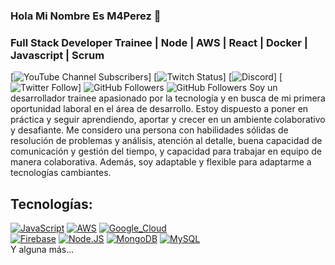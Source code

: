 ### Hola Mi Nombre Es M4Perez 👋
### Full Stack Developer Trainee | Node | AWS | React | Docker | Javascript | Scrum
[![YouTube Channel Subscribers](https://img.shields.io/youtube/channel/subscribers/UCxPD7bsocoAMq8Dj18kmGyQ?style=social)]
[![Twitch Status](https://img.shields.io/twitch/status/mouredev?style=social)]
[![Discord](https://img.shields.io/discord/729672926432985098?style=social&label=Discord&logo=discord)]
[![Twitter Follow](https://img.shields.io/twitter/follow/mouredev?style=social)]
![GitHub Followers](https://img.shields.io/github/followers/M4perez?style=social)
![GitHub Followers](https://img.shields.io/github/stars/M4perez?style=social)
Soy un desarrollador trainee apasionado por la tecnología y en busca de mi primera oportunidad laboral en el área de desarrollo. Estoy dispuesto a poner en práctica y seguir aprendiendo, aportar y crecer en un ambiente colaborativo y desafiante. Me considero una persona con habilidades sólidas de resolución de problemas y análisis, atención al detalle, buena capacidad de comunicación y gestión del tiempo, y capacidad para trabajar en equipo de manera colaborativa. Además, soy adaptable y flexible para adaptarme a tecnologías cambiantes.

## Tecnologías:
[![JavaScript](https://img.shields.io/badge/JavaScript-F7DF1E?style=for-the-badge&logo=javascript&logoColor=white&labelColor=101010)]()
[![AWS](https://img.shields.io/badge/AWS-232F3E?style=for-the-badge&logo=amazon-aws&logoColor=white&labelColor=101010)]()
[![Google_Cloud](https://img.shields.io/badge/Google_Cloud-4285F4?style=for-the-badge&logo=googlecloud&logoColor=white&labelColor=101010)]()
</br>
[![Firebase](https://img.shields.io/badge/Firebase-FFCA28?style=for-the-badge&logo=firebase&logoColor=white&labelColor=101010)]()
[![Node.JS](https://img.shields.io/badge/Node.JS-339933?style=for-the-badge&logo=node.js&logoColor=white&labelColor=101010)]()
[![MongoDB](https://img.shields.io/badge/MongoDB-47A248?style=for-the-badge&logo=mongodb&logoColor=white&labelColor=101010)]()
[![MySQL](https://img.shields.io/badge/MySQL-4479A1?style=for-the-badge&logo=mysql&logoColor=white&labelColor=101010)]()
</br>
Y alguna más...
